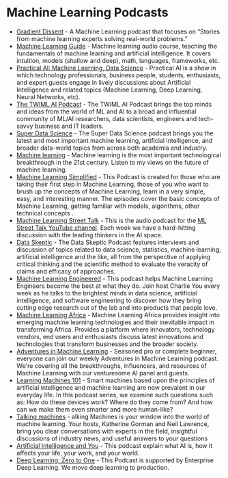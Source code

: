 # Machine Learning Podcasts

- [Gradient Dissent](https://wandb.ai/site/podcast) - A Machine Learning podcast that focuses on “Stories from machine learning experts solving real-world problems.”
- [Machine Learning Guide](https://podcasts.google.com/feed/aHR0cDovL21hY2hpbmVsZWFybmluZ2d1aWRlLmxpYnN5bi5jb20vcnNz) - Machine learning audio course, teaching the fundamentals of machine learning and artificial intelligence. It covers intuition, models (shallow and deep), math, languages, frameworks, etc.
- [Practical AI: Machine Learning, Data Science](https://podcasts.google.com/feed/aHR0cHM6Ly9jaGFuZ2Vsb2cuY29tL3ByYWN0aWNhbGFpL2ZlZWQ?sa=X&ved=0CAMQ4aUDahcKEwjIr8-Qm6fyAhUAAAAAHQAAAAAQAQ) - Practical AI is a show in which technology professionals, business people, students, enthusiasts, and expert guests engage in lively discussions about Artificial Intelligence and related topics (Machine Learning, Deep Learning, Neural Networks, etc). 
- [The TWIML AI Podcast](https://podcasts.google.com/feed/aHR0cHM6Ly9mZWVkcy5tZWdhcGhvbmUuZm0vTUxOMjE1NTYzNjE0Nw?sa=X&ved=0CAMQ4aUDahcKEwjA6rOip6fyAhUAAAAAHQAAAAAQAQ) - The TWIML AI Podcast brings the top minds and ideas from the world of ML and AI to a broad and influential community of ML/AI researchers, data scientists, engineers and tech-savvy business and IT leaders. 
- [Super Data Science](https://podcasts.google.com/feed/aHR0cHM6Ly9mZWVkcy5zb3VuZGNsb3VkLmNvbS91c2Vycy9zb3VuZGNsb3VkOnVzZXJzOjI1MzU4NTkwMC9zb3VuZHMucnNz?sa=X&ved=0CAMQ4aUDahcKEwjYy-nYp6fyAhUAAAAAHQAAAAAQAQ) - The Super Data Science podcast brings you the latest and most important machine learning, artificial intelligence, and broader data-world topics from across both academia and industry.
- [Machine learning](https://podcasts.google.com/feed/aHR0cHM6Ly9hbmNob3IuZm0vcy85ZGE2NWZjL3BvZGNhc3QvcnNz?sa=X&ved=0CBYQ27cFahcKEwjgzJTomqfyAhUAAAAAHQAAAAAQAg) - Machine learning is the most important technological breakthrough in the 21st century. Listen to my views on the future of machine learning. 
- [Machine Learning Simplified](https://podcasts.google.com/feed/aHR0cHM6Ly9hbmNob3IuZm0vcy8zMjdhZWJmOC9wb2RjYXN0L3Jzcw?sa=X&ved=0CBcQ27cFahcKEwjgzJTomqfyAhUAAAAAHQAAAAAQAg) - This Podcast is created for those who are taking their first step in Machine Learning, those of you who want to brush up the concepts of Machine Learning, learn in a very simple, easy, and interesting manner. The episodes cover the basic concepts of Machine Learning, getting familiar with models, algorithms, other technical concepts . 
- [Machine Learning Street Talk](https://podcasts.google.com/feed/aHR0cHM6Ly9hbmNob3IuZm0vcy8xZTRhMGVhYy9wb2RjYXN0L3Jzcw?sa=X&ved=0CBkQ27cFahcKEwjgzJTomqfyAhUAAAAAHQAAAAAQAg) - This is the audio podcast for the [ML Street Talk YouTube channel](https://www.youtube.com/c/MachineLearningStreetTalk). Each week we have a hard-hitting discussion with the leading thinkers in the AI space.    
- [Data Skeptic](https://podcasts.google.com/feed/aHR0cHM6Ly9kYXRhc2tlcHRpYy5saWJzeW4uY29tL3Jzcw?sa=X&ved=0CBoQ27cFahcKEwjgzJTomqfyAhUAAAAAHQAAAAAQAg) - The Data Skeptic Podcast features interviews and discussion of topics related to data science, statistics, machine learning, artificial intelligence and the like, all from the perspective of applying critical thinking and the scientific method to evaluate the veracity of claims and efficacy of approaches.
- [Machine Learning Engineered](https://podcasts.google.com/feed/aHR0cHM6Ly9mZWVkcy5jYXB0aXZhdGUuZm0vbWxlbmdpbmVlcmVkLw?sa=X&ved=0CBsQ27cFahcKEwjgzJTomqfyAhUAAAAAHQAAAAAQAg) - This podcast helps Machine Learning Engineers become the best at what they do. Join host Charlie You every week as he talks to the brightest minds in data science, artificial intelligence, and software engineering to discover how they bring cutting edge research out of the lab and into products that people love.
- [Machine Learning Africa](https://podcasts.google.com/feed/aHR0cHM6Ly9mZWVkLnBvZGJlYW4uY29tL2pvaGFuYnUvZmVlZC54bWw?sa=X&ved=0CBwQ27cFahcKEwjgzJTomqfyAhUAAAAAHQAAAAAQAg) - Machine Learning Africa provides insight into emerging machine learning technologies and their inevitable impact in transforming Africa. Provides a platform where innovators, technology vendors, end users and enthusiasts discuss latest innovations and technologies that transform businesses and the broader society. 
- [Adventures in Machine Learning](https://podcasts.google.com/feed/aHR0cHM6Ly9mZWVkcy5mZWVkd3JlbmNoLmNvbS9hZHZlbnR1cmVzLWluLW1hY2hpbmUtbGVhcm5pbmcucnNz?sa=X&ved=0CB8Q27cFahcKEwjgzJTomqfyAhUAAAAAHQAAAAAQAg) - Seasoned pro or complete beginner, everyone can join our weekly Adventures in Machine Learning podcast. We're covering all the breakthroughs, influencers, and resources of Machine Learning with our venturesome AI panel and guests.
- [Learning Machines 101](https://podcasts.google.com/feed/aHR0cDovL2xlYXJuaW5nbWFjaGluZXMxMDEubGlic3luLmNvbS9yc3M?sa=X&ved=0CCAQ27cFahcKEwjgzJTomqfyAhUAAAAAHQAAAAAQAg) -  Smart machines based upon the principles of artificial intelligence and machine learning are now prevalent in our everyday life. In this podcast series, we examine such questions such as: How do these devices work? Where do they come from? And how can we make them even smarter and more human-like?
- [Talking machines](https://podcasts.google.com/feed/aHR0cHM6Ly93d3cub21ueWNvbnRlbnQuY29tL2QvcGxheWxpc3QvYWFlYTRlNjktYWY1MS00OTVlLWFmYzktYTk3NjAxNDY5MjJiL2I5MmJhYTNjLWI5YzgtNDg4Yy1hYTllLWFhZmQwMDFjYmY2Ni8xMmFiYmMzYy1hZTUzLTQ4N2EtYjgzYi1hYWZkMDAxY2JmNzkvcG9kY2FzdC5yc3M?sa=X&ved=0CCEQ27cFahcKEwjgzJTomqfyAhUAAAAAHQAAAAAQAg) - alking Machines is your window into the world of machine learning. Your hosts, Katherine Gorman and Neil Lawrence, bring you clear conversations with experts in the field, insightful discussions of industry news, and useful answers to your questions
- [Artificial Intelligence and You](https://podcasts.google.com/feed/aHR0cHM6Ly9mZWVkLnBvZGJlYW4uY29tL2FpYW5keW91L2ZlZWQueG1s) - This podcast explain what AI is, how it affects your life, your work, and your world.
- [Deep Learning: Zero to One](https://podcasts.google.com/feed/aHR0cHM6Ly9kZWVwbGVhcm5pbmcucG9kb21hdGljLmNvbS9yc3MyLnhtbA?sa=X&ved=0CCUQ27cFahcKEwjQo6LwxLbyAhUAAAAAHQAAAAAQHQ) - This Podcast is supported by Enterprise Deep Learning. We move deep learning to production.